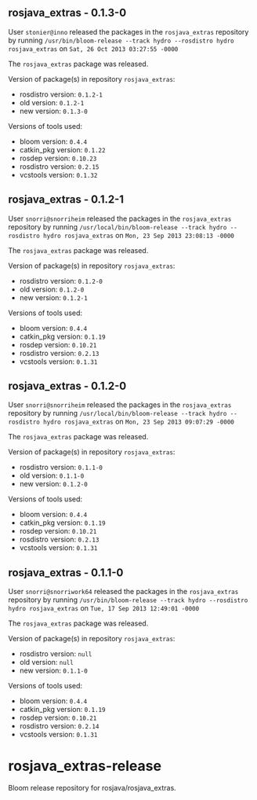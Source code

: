 ## rosjava_extras - 0.1.3-0

User `stonier@inno` released the packages in the `rosjava_extras` repository by running `/usr/bin/bloom-release --track hydro --rosdistro hydro rosjava_extras` on `Sat, 26 Oct 2013 03:27:55 -0000`

The `rosjava_extras` package was released.

Version of package(s) in repository `rosjava_extras`:
- rosdistro version: `0.1.2-1`
- old version: `0.1.2-1`
- new version: `0.1.3-0`

Versions of tools used:
- bloom version: `0.4.4`
- catkin_pkg version: `0.1.22`
- rosdep version: `0.10.23`
- rosdistro version: `0.2.15`
- vcstools version: `0.1.32`


## rosjava_extras - 0.1.2-1

User `snorri@snorriheim` released the packages in the `rosjava_extras` repository by running `/usr/local/bin/bloom-release --track hydro --rosdistro hydro rosjava_extras` on `Mon, 23 Sep 2013 23:08:13 -0000`

The `rosjava_extras` package was released.

Version of package(s) in repository `rosjava_extras`:
- rosdistro version: `0.1.2-0`
- old version: `0.1.2-0`
- new version: `0.1.2-1`

Versions of tools used:
- bloom version: `0.4.4`
- catkin_pkg version: `0.1.19`
- rosdep version: `0.10.21`
- rosdistro version: `0.2.13`
- vcstools version: `0.1.31`


## rosjava_extras - 0.1.2-0

User `snorri@snorriheim` released the packages in the `rosjava_extras` repository by running `/usr/local/bin/bloom-release --track hydro --rosdistro hydro rosjava_extras` on `Mon, 23 Sep 2013 09:07:29 -0000`

The `rosjava_extras` package was released.

Version of package(s) in repository `rosjava_extras`:
- rosdistro version: `0.1.1-0`
- old version: `0.1.1-0`
- new version: `0.1.2-0`

Versions of tools used:
- bloom version: `0.4.4`
- catkin_pkg version: `0.1.19`
- rosdep version: `0.10.21`
- rosdistro version: `0.2.13`
- vcstools version: `0.1.31`


## rosjava_extras - 0.1.1-0

User `snorri@snorriwork64` released the packages in the `rosjava_extras` repository by running `/usr/bin/bloom-release --track hydro --rosdistro hydro rosjava_extras` on `Tue, 17 Sep 2013 12:49:01 -0000`

The `rosjava_extras` package was released.

Version of package(s) in repository `rosjava_extras`:
- rosdistro version: `null`
- old version: `null`
- new version: `0.1.1-0`

Versions of tools used:
- bloom version: `0.4.4`
- catkin_pkg version: `0.1.19`
- rosdep version: `0.10.21`
- rosdistro version: `0.2.14`
- vcstools version: `0.1.31`


rosjava_extras-release
======================

Bloom release repository for rosjava/rosjava_extras.
